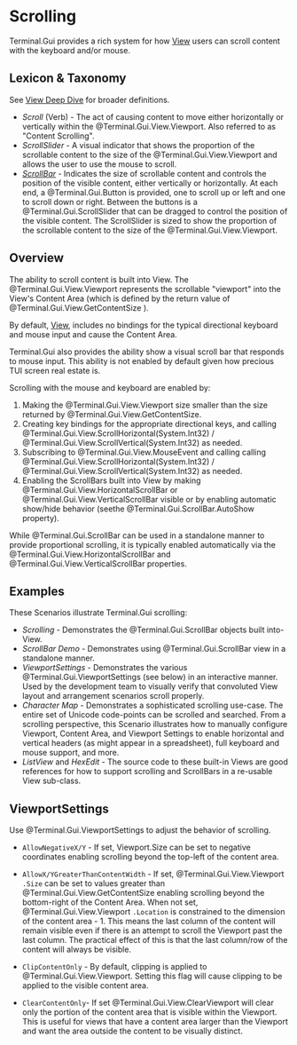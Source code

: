 # Scrolling

Terminal.Gui provides a rich system for how [View](View.md) users can scroll content with the keyboard and/or mouse.

## Lexicon & Taxonomy

See [View Deep Dive](View.md) for broader definitions.

* *Scroll* (Verb) - The act of causing content to move either horizontally or vertically within the @Terminal.Gui.View.Viewport. Also referred to as "Content Scrolling".
* *ScrollSlider* - A visual indicator that shows the proportion of the scrollable content to the size of the @Terminal.Gui.View.Viewport and allows the user to use the mouse to scroll. 
* *[ScrollBar](~/api/Terminal.Gui.ScrollBar.yml)* -  Indicates the size of scrollable content and controls the position of the visible content, either vertically or horizontally. At each end, a @Terminal.Gui.Button is provided, one to scroll up or left and one to scroll down or right. Between the
 buttons is a @Terminal.Gui.ScrollSlider that can be dragged to control the position of the visible content. The ScrollSlider is sized to show the proportion of the scrollable content to the size of the @Terminal.Gui.View.Viewport.

## Overview

The ability to scroll content is built into View. The @Terminal.Gui.View.Viewport represents the scrollable "viewport" into the View's Content Area (which is defined by the return value of @Terminal.Gui.View.GetContentSize ). 

By default, [View](~/api/Terminal.Gui.View.yml), includes no bindings for the typical directional keyboard and mouse input and cause the Content Area.

Terminal.Gui also provides the ability show a visual scroll bar that responds to mouse input. This ability is not enabled by default given how precious TUI screen real estate is.

Scrolling with the mouse and keyboard are enabled by:

1) Making the @Terminal.Gui.View.Viewport size smaller than the size returned by @Terminal.Gui.View.GetContentSize. 
2) Creating key bindings for the appropriate directional keys, and calling @Terminal.Gui.View.ScrollHorizontal(System.Int32) / @Terminal.Gui.View.ScrollVertical(System.Int32) as needed.
3) Subscribing to @Terminal.Gui.View.MouseEvent and calling calling @Terminal.Gui.View.ScrollHorizontal(System.Int32) / @Terminal.Gui.View.ScrollVertical(System.Int32) as needed.
4) Enabling the ScrollBars built into View by making @Terminal.Gui.View.HorizontalScrollBar or @Terminal.Gui.View.VerticalScrollBar visible or by enabling automatic show/hide behavior (seethe @Terminal.Gui.ScrollBar.AutoShow property).

While @Terminal.Gui.ScrollBar can be used in a standalone manner to provide proportional scrolling, it is typically enabled automatically via the @Terminal.Gui.View.HorizontalScrollBar and @Terminal.Gui.View.VerticalScrollBar properties.

## Examples

These Scenarios illustrate Terminal.Gui scrolling:

* *Scrolling* - Demonstrates the @Terminal.Gui.ScrollBar objects built into-View.
* *ScrollBar Demo* - Demonstrates using @Terminal.Gui.ScrollBar view in a standalone manner.
* *ViewportSettings* - Demonstrates the various @Terminal.Gui.ViewportSettings (see below) in an interactive manner. Used by the development team to visually verify that convoluted View layout and arrangement scenarios scroll properly.
* *Character Map* - Demonstrates a sophisticated scrolling use-case. The entire set of Unicode code-points can be scrolled and searched. From a scrolling perspective, this Scenario illustrates how to manually configure Viewport, Content Area, and Viewport Settings to enable horizontal and vertical headers (as might appear in a spreadsheet), full keyboard and mouse support, and more. 
* *ListView* and *HexEdit* - The source code to these built-in Views are good references for how to support scrolling and ScrollBars in a re-usable View sub-class. 

## ViewportSettings

Use @Terminal.Gui.ViewportSettings to adjust the behavior of scrolling. 

* `AllowNegativeX/Y` - If set, Viewport.Size can be set to negative coordinates enabling scrolling beyond the top-left of the content area.

* `AllowX/YGreaterThanContentWidth` - If set, @Terminal.Gui.View.Viewport `.Size` can be set to values greater than @Terminal.Gui.View.GetContentSize enabling scrolling beyond the bottom-right of the Content Area. When not set, @Terminal.Gui.View.Viewport `.Location` is constrained to the dimension of the content area - 1. This means the last column of the content will remain visible even if there is an attempt to scroll the Viewport past the last column. The practical effect of this is that the last column/row of the content will always be visible.

* `ClipContentOnly` - By default, clipping is applied to @Terminal.Gui.View.Viewport. Setting this flag will cause clipping to be applied to the visible content area.

* `ClearContentOnly`- If set @Terminal.Gui.View.ClearViewport will clear only the portion of the content area that is visible within the Viewport. This is useful for views that have a content area larger than the Viewport and want the area outside the content to be visually distinct.

